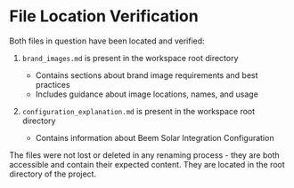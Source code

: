# File Location Verification

Both files in question have been located and verified:

1. `brand_images.md` is present in the workspace root directory
   - Contains sections about brand image requirements and best practices
   - Includes guidance about image locations, names, and usage

2. `configuration_explanation.md` is present in the workspace root directory
   - Contains information about Beem Solar Integration Configuration

The files were not lost or deleted in any renaming process - they are both accessible and contain their expected content. They are located in the root directory of the project.